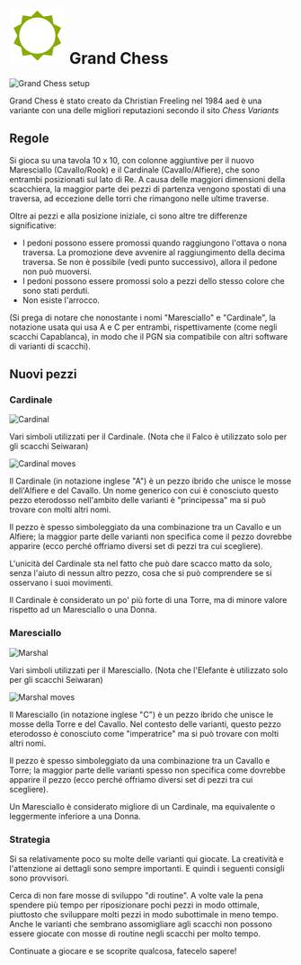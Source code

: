 
# ![Grand](https://github.com/gbtami/pychess-variants/blob/master/static/icons/grand.svg) Grand Chess

![Grand Chess setup](https://github.com/gbtami/pychess-variants/blob/master/static/images/CVariantsGuide/Grand.png)

Grand Chess è stato creato da Christian Freeling nel 1984 aed è una variante con una delle migliori reputazioni secondo il sito *Chess Variants*

## Regole

Si gioca su una tavola 10 x 10, con colonne aggiuntive per il nuovo Maresciallo (Cavallo/Rook) e il Cardinale (Cavallo/Alfiere), che sono entrambi posizionati sul lato di Re. A causa delle maggiori dimensioni della scacchiera, la maggior parte dei pezzi di partenza vengono spostati di una traversa, ad eccezione delle torri che rimangono nelle ultime traverse.

Oltre ai pezzi e alla posizione iniziale, ci sono altre tre differenze significative:

* I pedoni possono essere promossi quando raggiungono l'ottava o nona traversa. La promozione deve avvenire al raggiungimento della decima traversa. Se non è possibile (vedi punto successivo), allora il pedone non può muoversi.
* I pedoni possono essere promossi solo a pezzi dello stesso colore che sono stati perduti.
* Non esiste l'arrocco.

(Si prega di notare che nonostante i nomi "Maresciallo" e "Cardinale", la notazione usata qui usa A e C per entrambi, rispettivamente (come negli scacchi Capablanca), in modo che il PGN sia compatibile con altri software di varianti di scacchi).

## Nuovi pezzi

### Cardinale

![Cardinal](https://github.com/gbtami/pychess-variants/blob/master/static/images/CVariantsGuide/Princesses.png)

Vari simboli utilizzati per il Cardinale. (Nota che il Falco è utilizzato solo per gli scacchi Seiwaran)

![Cardinal moves](https://github.com/gbtami/pychess-variants/blob/master/static/images/CVariantsGuide/Archbishop.png)

Il Cardinale (in notazione inglese "A") è un pezzo ibrido che unisce le mosse dell'Alfiere e del Cavallo. Un nome generico con cui è conosciuto questo pezzo eterodosso nell'ambito delle varianti è "principessa" ma si può trovare con molti altri nomi.

Il pezzo è spesso simboleggiato da una combinazione tra un Cavallo e un Alfiere; la maggior parte delle varianti non specifica come il pezzo dovrebbe apparire (ecco perché offriamo diversi set di pezzi tra cui scegliere).

L'unicità del Cardinale sta nel fatto che può dare scacco matto da solo, senza l'aiuto di nessun altro pezzo, cosa che si può comprendere se si osservano i suoi movimenti.

Il Cardinale è considerato un po' più forte di una Torre, ma di minore valore rispetto ad un Maresciallo o una Donna.

### Maresciallo

![Marshal](https://github.com/gbtami/pychess-variants/blob/master/static/images/CVariantsGuide/Empresses.png)

Vari simboli utilizzati per il Maresciallo. (Nota che l'Elefante è utilizzato solo per gli scacchi Seiwaran)

![Marshal moves](https://github.com/gbtami/pychess-variants/blob/master/static/images/CVariantsGuide/Chancellor.png)

Il Maresciallo (in notazione inglese "C") è un pezzo ibrido che unisce le mosse della Torre e del Cavallo. Nel contesto delle varianti, questo pezzo eterodosso è conosciuto come "imperatrice" ma si può trovare con molti altri nomi.

Il pezzo è spesso simboleggiato da una combinazione tra un Cavallo e Torre; la maggior parte delle varianti spesso non specifica come dovrebbe apparire il pezzo (ecco perché offriamo diversi set di pezzi tra cui scegliere).

Un Maresciallo è considerato migliore di un Cardinale, ma equivalente o leggermente inferiore a una Donna.

### Strategia

Si sa relativamente poco su molte delle varianti qui giocate. La creatività e l'attenzione ai dettagli sono sempre importanti. E quindi i seguenti consigli sono provvisori.

Cerca di non fare mosse di sviluppo "di routine". A volte vale la pena spendere più tempo per riposizionare pochi pezzi in modo ottimale, piuttosto che sviluppare molti pezzi in modo subottimale in meno tempo. Anche le varianti che sembrano assomigliare agli scacchi non possono essere giocate con mosse di routine negli scacchi per molto tempo.

Continuate a giocare e se scoprite qualcosa, fatecelo sapere!
